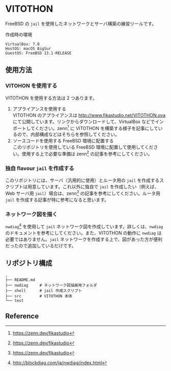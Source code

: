 # VITOTHON
FreeBSD の `jail` を使用したネットワークとサーバ構築の練習ツールです。

作成時の環境
```
VirtualBox: 7.0
HostOS: macOS BigSur
GuestOS: FreeBSD 13.1-RELEASE
```

## 使用方法

### VITOHON を使用する
VITOTHON を使用する方法は 2 つあります。  
1. アプライアンスを使用する  
VITOTHON のアプライアンスは http://www.fikastudio.net/VITOTHON.ova にて公開しています。リンクからダウンロードして、VirtualBox などでインポートしてください。zenn[^1] に VITOTHON を構築する様子を記事にしているので、内部構成などはそちらを参照してください。
2. ソースコードを使用する FreeBSD 環境に配置する  
このリポジトリを使用している FreeBSD 環境に配置して使用してください。使用する上で必要な準備は zenn[^1] の記事を参考にしてください。

### 独自 flavour `jail` を作成する
このリポジトリには、サーバ（汎用的に使用）とルータ用の `jail` を作成するスクリプトは用意しています。これ以外に独自で `jail` を作成したい（例えば、Web サーバ用 `jail`）場合は、zenn[^1] の記事を参考にしてください。ルータ用 `jail` を作成する記事が特に参考になると思います。

### ネットワーク図を描く
`nwdiag`[^2] を使用して `jail` ネットワーク図を作成しています。詳しくは、`nwdiag` のドキュメントを参考にしてください。また、VITOTHON の動作に `nwdiag` は必要ではありません。`jail` ネットワークを作成する上で、図があった方が便利だったので追加しているだけです。

## リポジトリ構成
```
.
├── README.md
├── nwdiag     # ネットワーク図描画用フォルダ
├── shell      # jail 作成スクリプト
├── src        # VITOTHON 本体
└── test
```

## Reference
[^1]:https://zenn.dev/fikastudio
[^2]:http://blockdiag.com/ja/nwdiag/index.html
